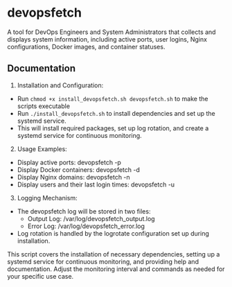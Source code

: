 # devopsfetch
A tool for DevOps Engineers and System Administrators that collects and displays system information, including active ports, user logins, Nginx configurations, Docker images, and container statuses.

## Documentation
1. Installation and Configuration:

- Run `chmod +x install_devopsfetch.sh devopsfetch.sh` to make the scripts executable
- Run `./install_devopsfetch.sh` to install dependencies and set up the systemd service.
- This will install required packages, set up log rotation, and create a systemd service for continuous monitoring.

2. Usage Examples:

- Display active ports: devopsfetch -p
- Display Docker containers: devopsfetch -d
- Display Nginx domains: devopsfetch -n
- Display users and their last login times: devopsfetch -u

3. Logging Mechanism:

- The devopsfetch log will be stored in two files:
    - Output Log: /var/log/devopsfetch_output.log
    - Error Log: /var/log/devopsfetch_error.log
- Log rotation is handled by the logrotate configuration set up during installation.

This script covers the installation of necessary dependencies, setting up a systemd service for continuous monitoring, and providing help and documentation. Adjust the monitoring interval and commands as needed for your specific use case.

